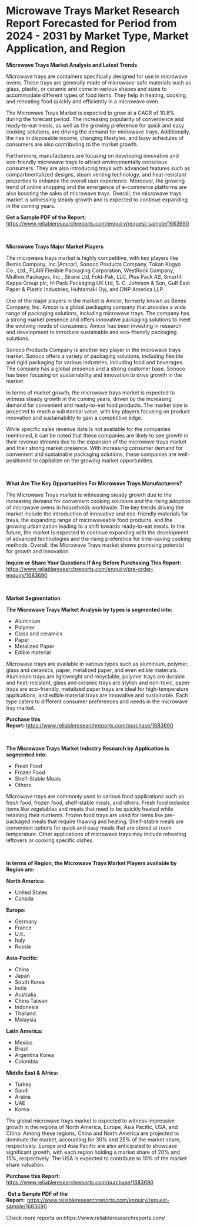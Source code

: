 <p><h1>Microwave Trays Market Research Report Forecasted for Period from 2024 -  2031 by Market Type, Market Application, and Region</h1></p><p><strong>Microwave Trays Market Analysis and Latest Trends</strong></p>
<p><p>Microwave trays are containers specifically designed for use in microwave ovens. These trays are generally made of microwave-safe materials such as glass, plastic, or ceramic and come in various shapes and sizes to accommodate different types of food items. They help in heating, cooking, and reheating food quickly and efficiently in a microwave oven.</p><p>The Microwave Trays Market is expected to grow at a CAGR of 10.8% during the forecast period. The increasing popularity of convenience and ready-to-eat meals, as well as the growing preference for quick and easy cooking solutions, are driving the demand for microwave trays. Additionally, the rise in disposable income, changing lifestyles, and busy schedules of consumers are also contributing to the market growth.</p><p>Furthermore, manufacturers are focusing on developing innovative and eco-friendly microwave trays to attract environmentally conscious consumers. They are also introducing trays with advanced features such as compartmentalized designs, steam venting technology, and heat-resistant properties to enhance the overall user experience. Moreover, the growing trend of online shopping and the emergence of e-commerce platforms are also boosting the sales of microwave trays. Overall, the microwave trays market is witnessing steady growth and is expected to continue expanding in the coming years.</p></p>
<p><strong>Get a Sample PDF of the Report:&nbsp;</strong> <a href="https://www.reliableresearchreports.com/enquiry/request-sample/1683690">https://www.reliableresearchreports.com/enquiry/request-sample/1683690</a></p>
<p>&nbsp;</p>
<p><strong>Microwave Trays Major Market Players</strong></p>
<p><p>The microwave trays market is highly competitive, with key players like Bemis Company, Inc.(Amcor), Sonoco Products Company, Tokan Kogyo Co., Ltd., FLAIR Flexible Packaging Corporation, WestRock Company, Mullinix Packages, Inc., Sirane Ltd, Fold-Pak, LLC, Plus Pack AS, Smurfit Kappa Group plc, H-Pack Packaging UK Ltd, S. C. Johnson & Son, Gulf East Paper & Plastic Industries, Huhtamäki Oyj, and DNP America LLP.</p><p>One of the major players in the market is Amcor, formerly known as Bemis Company, Inc. Amcor is a global packaging company that provides a wide range of packaging solutions, including microwave trays. The company has a strong market presence and offers innovative packaging solutions to meet the evolving needs of consumers. Amcor has been investing in research and development to introduce sustainable and eco-friendly packaging solutions.</p><p>Sonoco Products Company is another key player in the microwave trays market. Sonoco offers a variety of packaging solutions, including flexible and rigid packaging for various industries, including food and beverages. The company has a global presence and a strong customer base. Sonoco has been focusing on sustainability and innovation to drive growth in the market.</p><p>In terms of market growth, the microwave trays market is expected to witness steady growth in the coming years, driven by the increasing demand for convenient and ready-to-eat food products. The market size is projected to reach a substantial value, with key players focusing on product innovation and sustainability to gain a competitive edge.</p><p>While specific sales revenue data is not available for the companies mentioned, it can be noted that these companies are likely to see growth in their revenue streams due to the expansion of the microwave trays market and their strong market presence. With increasing consumer demand for convenient and sustainable packaging solutions, these companies are well-positioned to capitalize on the growing market opportunities.</p></p>
<p>&nbsp;</p>
<p><strong>What Are The Key Opportunities For Microwave Trays Manufacturers?</strong></p>
<p><p>The Microwave Trays market is witnessing steady growth due to the increasing demand for convenient cooking solutions and the rising adoption of microwave ovens in households worldwide. The key trends driving the market include the introduction of innovative and eco-friendly materials for trays, the expanding range of microwaveable food products, and the growing urbanization leading to a shift towards ready-to-eat meals. In the future, the market is expected to continue expanding with the development of advanced technologies and the rising preference for time-saving cooking methods. Overall, the Microwave Trays market shows promising potential for growth and innovation.</p></p>
<p><strong>Inquire or Share Your Questions If Any Before Purchasing This Report:</strong> <a href="https://www.reliableresearchreports.com/enquiry/pre-order-enquiry/1683690">https://www.reliableresearchreports.com/enquiry/pre-order-enquiry/1683690</a></p>
<p>&nbsp;</p>
<p><strong>Market Segmentation</strong></p>
<p><strong>The Microwave Trays Market Analysis by types is segmented into:</strong></p>
<p><ul><li>Aluminium</li><li>Polymer</li><li>Glass and ceramics</li><li>Paper</li><li>Metalized Paper</li><li>Edible material</li></ul></p>
<p><p>Microwave trays are available in various types such as aluminium, polymer, glass and ceramics, paper, metalized paper, and even edible materials. Aluminium trays are lightweight and recyclable, polymer trays are durable and heat-resistant, glass and ceramic trays are stylish and non-toxic, paper trays are eco-friendly, metalized paper trays are ideal for high-temperature applications, and edible material trays are innovative and sustainable. Each type caters to different consumer preferences and needs in the microwave tray market.</p></p>
<p><strong>Purchase this Report:&nbsp;</strong><a href="https://www.reliableresearchreports.com/purchase/1683690">https://www.reliableresearchreports.com/purchase/1683690</a></p>
<p>&nbsp;</p>
<p><strong>The Microwave Trays Market Industry Research by Application is segmented into:</strong></p>
<p><ul><li>Fresh Food</li><li>Frozen Food</li><li>Shelf-Stable Meals</li><li>Others</li></ul></p>
<p><p>Microwave trays are commonly used in various food applications such as fresh food, frozen food, shelf-stable meals, and others. Fresh food includes items like vegetables and meats that need to be quickly heated while retaining their nutrients. Frozen food trays are used for items like pre-packaged meals that require thawing and heating. Shelf-stable meals are convenient options for quick and easy meals that are stored at room temperature. Other applications of microwave trays may include reheating leftovers or cooking specific dishes.</p></p>
<p>&nbsp;</p>
<p><strong>In terms of Region, the Microwave Trays Market Players available by Region are:</strong></p>
<p>
    <p> <strong> North America: </strong>
        <ul>
            <li>United States</li>
            <li>Canada</li>
        </ul>
        </p> 
    <p> <strong> Europe: </strong>
        <ul>
            <li>Germany</li>
            <li>France</li>
            <li>U.K.</li>
            <li>Italy</li>
            <li>Russia</li>
        </ul>
        </p> 
    <p> <strong> Asia-Pacific: </strong>
        <ul>
            <li>China</li>
            <li>Japan</li>
            <li>South Korea</li>
            <li>India</li>
            <li>Australia</li>
            <li>China Taiwan</li>
            <li>Indonesia</li>
            <li>Thailand</li>
            <li>Malaysia</li>
        </ul>
        </p> 
    <p> <strong> Latin America: </strong>
        <ul>
            <li>Mexico</li>
            <li>Brazil</li>
            <li>Argentina Korea</li>
            <li>Colombia</li>
        </ul>
        </p> 
    <p> <strong> Middle East & Africa: </strong>
        <ul>
            <li>Turkey</li>
            <li>Saudi</li>
            <li>Arabia</li>
            <li>UAE</li>
            <li>Korea</li>
        </ul>
    </p>
    </p>
<p><p>The global microwave trays market is expected to witness impressive growth in the regions of North America, Europe, Asia Pacific, USA, and China. Among these regions, China and North America are projected to dominate the market, accounting for 30% and 25% of the market share, respectively. Europe and Asia Pacific are also anticipated to showcase significant growth, with each region holding a market share of 20% and 15%, respectively. The USA is expected to contribute to 10% of the market share valuation.</p></p>
<p><strong>Purchase this Report: </strong><a href="https://www.reliableresearchreports.com/purchase/1683690">https://www.reliableresearchreports.com/purchase/1683690</a></p>
<p>&nbsp;<strong>Get a Sample PDF of the Report:&nbsp;&nbsp;</strong><a href="https://www.reliableresearchreports.com/enquiry/request-sample/1683690">https://www.reliableresearchreports.com/enquiry/request-sample/1683690</a></p>
<p><strong></strong></p>
<p>Check more reports on https://www.reliableresearchreports.com/</p>